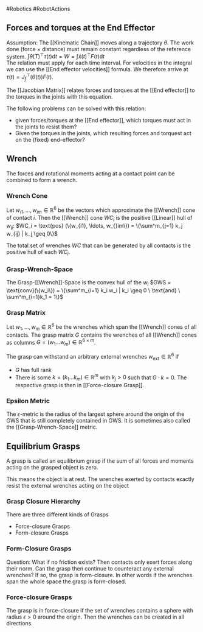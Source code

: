 #Robotics #RobotActions

## Forces and torques at the End Effector

Assumption: The [[Kinematic Chain]] moves along a trajectory $\theta$. The work done (force $\times$ distance) must remain constant regardless of the reference system. 
$\int \dot{\theta}(T)^\top \tau (t) \text{d}t = W = \int \dot{x}(t)^\top F(t) \text{d}t$  
The relation must apply for each time interval. For velocities in the integral we can use the [[End effector velocities]] formula. We therefore arrive at 
$\tau (t) = J^\top_f (\theta (t)) F(t)$.

The [[Jacobian Matrix]] relates forces and torques at the [[End effector]] to the torques in the joints with this equation.

The following problems can be solved with this relation:
- given forces/torques at the [[End effector]], which torques must act in the joints to resist them?
- Given the torques in the joints, which resulting forces and torquest act on the (fixed) end-effector?

## Wrench
The forces and rotational moments acting at a contact point can be combined to form a wrench.

### Wrench Cone
Let $w_{i1}, \ldots, w_{im} \in \mathbb{R}^6$ be the vectors which approximate the [[Wrench]] cone of contact $i$.
Then the [[Wrench]] cone $WC_i$ is the positive [[Linear]] hull of $w_{ij}$:
$WC_i = \text{pos} (\{w_{i1}, \ldots, w_{}im\}) = \{\sum^m_{j=1} k_j w_{ij} | k_j \geq 0\}$

The total set of wrenches $WC$ that can be generated by all contacts is the positive hull of each $WC_i$.

### Grasp-Wrench-Space
The Grasp-[[Wrench]]-Space is the convex hull of the $w_i$ $GWS = \text{conv}(\{w_i\}) = \{\sum^m_{i=1} k_i w_i | k_i \geq 0 \ \text{and} \ \sum^m_{i=1}k_1 = 1\}$ 
### Grasp Matrix 

Let $w_1, \ldots , w_m \in \mathbb{R}^6$ be the wrenches which span the [[Wrench]] cones of all contacts. The grasp matrix $G$ contains the wrenches of all [[Wrench]] cones as columns $G= (w_1 \ldots w_m) \in \mathbb{R}^{6 \times m}$.

The grasp can withstand an arbitrary external wrenches $w_\text{ext} \in \mathbb{R}^6$ if
- $G$ has full rank
- There is some $k = (k_1 \ldots k_m) \in \mathbb{R}^m$ with $k_j > 0$ such that $G \cdot k= 0$.
The respective grasp is then in [[Force-closure Grasp]].
### Epsilon Metric
The $\epsilon$-metric is the radius of the largest sphere around the origin of the GWS that is still completely contained in GWS. It is sometimes also called the [[Grasp-Wrench-Space]] metric.
## Equilibrium Grasps
A grasp is called an equilibrium grasp if the sum of all forces and moments acting on the grasped object is zero.

This means the object is at rest. The wrenches exerted by contacts exactly resist the external wrenches acting on the object
### Grasp Closure Hierarchy
There are three different kinds of Grasps
- Force-closure Grasps
- Form-closure Grasps

### Form-Closure Grasps
Question: What if no friction exists? Then contacts only exert forces along their norm. Can the grasp then continue to counteract any external wrenches? If so, the grasp is form-closure. In other words if the wrenches span the whole space the grasp is form-closed.

### Force-closure Grasps
The grasp is in force-closure if the set of wrenches contains a sphere with radius $\epsilon > 0$ around the origin. Then the wrenches can be created in all directions.


